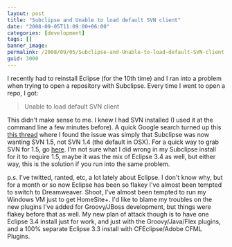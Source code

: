 ```yaml
---
layout: post
title: "Subclipse and Unable to load default SVN client"
date: "2008-09-05T11:09:00+06:00"
categories: [development]
tags: []
banner_image: 
permalink: /2008/09/05/Subclipse-and-Unable-to-load-default-SVN-client
guid: 3000
---
```


I recently had to reinstall Eclipse (for the 10th time) and I ran into a problem when trying to open a repository with Subclipse. Every time I went to open a repo, I got:

<blockquote>
<p>
Unable to load default SVN client
</p>
</blockquote>

This didn't make sense to me. I knew I had SVN installed (I used it at the command line a few minutes before). A quick Google search turned up this <a href="http://svn.haxx.se/subusers/archive-2008-07/0368.shtml">this thread</a> where I found the issue was simply that Subclipse was now wanting SVN 1.5, not SVN 1.4 (the default in OSX). For a quick way to grab SVN for 1.5, go <a href="http://www.collab.net/downloads/community/">here</a>. I'm not sure what I did wrong in my Subclipse install for it to require 1.5, maybe it was the mix of Eclipse 3.4 as well, but either way, this is the solution if you run into the same problem.

p.s. I've twitted, ranted, etc, a lot lately about Eclipse. I don't know why, but for a month or so now Eclipse has been so flakey I've almost been tempted to switch to Dreamweaver. Shoot, I've almost been tempted to run my Windows VM just to get HomeSite+. I'd like to blame my troubles on the new plugins I've added for Groovy/JBoss development, but things were flakey before that as well. My new plan of attack though is to have one Eclipse 3.4 install just for work, and just with the Groovy/Java/Flex plugins, and a 100% separate Eclipse 3.3 install with CFEclipse/Adobe CFML Plugins.